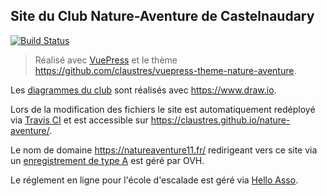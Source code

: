 ## Site du Club Nature-Aventure de Castelnaudary

[![Build Status](https://travis-ci.com/claustres/nature-aventure.png?branch=master)](https://travis-ci.com/claustres/nature-aventure)

> Réalisé avec [VuePress](https://vuepress.vuejs.org) et le thème https://github.com/claustres/vuepress-theme-nature-aventure.

Les [diagrammes du club](https://github.com/claustres/nature-aventure/blob/master/docs/club/Club%20Nature%20Aventure.xml) sont réalisés avec https://www.draw.io.

Lors de la modification des fichiers le site est automatiquement redéployé via [Travis CI](https://docs.travis-ci.com/user/deployment/pages/) et est accessible sur https://claustres.github.io/nature-aventure/.

Le nom de domaine https://natureaventure11.fr/ redirigeant vers ce site via un [enregistrement de type A](https://help.github.com/articles/troubleshooting-custom-domains/#dns-record-doesnt-point-to-githubs-server) est géré par OVH.

Le réglement en ligne pour l'école d'escalade est géré via [Hello Asso](https://www.helloasso.com/).
